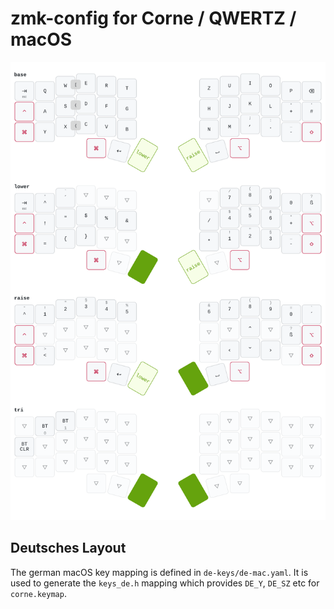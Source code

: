 # zmk-config for Corne / QWERTZ / macOS

![layout](keymap-drawer/corne.png)

## Deutsches Layout

The german macOS key mapping is defined in `de-keys/de-mac.yaml`. It is used to generate the `keys_de.h` mapping which provides `DE_Y`, `DE_SZ` etc for `corne.keymap`.

